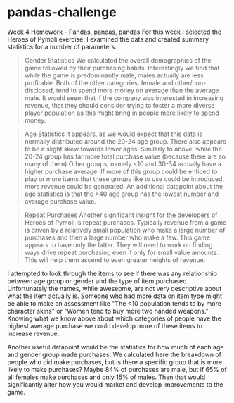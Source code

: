 # pandas-challenge
Week 4 Homework - Pandas, pandas, pandas
For this week I selected the Heroes of Pymoli exercise.
I examined the data and created summary statistics for a number of parameters.
>Gender Statistics
>We calculated the overall demographics of the game followed by their purchasing habits.
>Interestingly we find that while the game is predominantly male, males actually are less profitable.
>Both of the other categories, female and other/non-disclosed, tend to spend more money on average than the average male.
>It would seem that if the company was interested in increasing revenue, that they
>should consider trying to foster a more diverse player population as this might bring in people more likely to spend money.


>Age Statistics
>It appears, as we would expect that this data is normally distributed around the 20-24 age group.
>There also appears to be a slight skew towards lower ages.
>Similarly to above, while the 20-24 group has far more total purchase value (because there are so many of them)
>Other groups, namely <10 and 30-34 actually have a higher purchase average. If more of this group could be enticed to play
>or more items that these groups like to use could be introduced, more revenue could be generated.
>An additional datapoint about the age statistics is that the >40 age group has the lowest number and average
>purchase value.

>Repeat Purchases
>Another significant insight for the developers of Heroes of Pymoli is repeat purchases.
>Typically revenue from a game is driven by a relatively small population who make a large
>number of purchases and then a large number who make a few. This game appears to have only
>the latter. They will need to work on finding ways drive repeat purchasing even if only for
>small value amounts. This will help them ascend to even greater heights of revenue.


I attempted to look through the items to see if there was any relationship between
age group or gender and the type of item purchased. Unfortunately the names, while aweseome, are not very
descriptive about what the item actually is.
Someone who had more data on item type might be able to make an assessment like "The <10 population tends to by more character skins"
or "Women tend to buy more two handed weapons." Knowing what we know above about which categories of people have the
highest average purchase we could develop more of these items to increase revenue.

Another useful datapoint would be the statistics for how much of each age and gender group made purchases.
We calculated here the breakdown of people who did make purchases, but is there a specific group that is more likely to make purchases?
Maybe 84% of purchases are male, but if 65% of all females make purchases and only 15% of males. Then that would significantly
alter how you would market and develop improvements to the game.